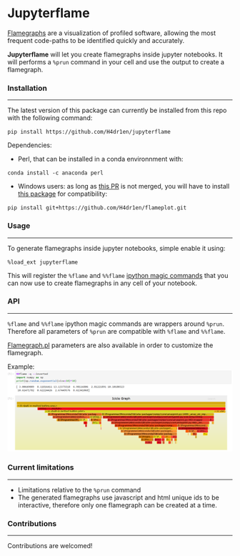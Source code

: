 # Jupyterflame

[Flamegraphs](http://www.brendangregg.com/flamegraphs.html) are a visualization of profiled software, allowing the most frequent code-paths to be identified quickly and accurately.

**Jupyterflame** will let you create flamegraphs inside jupyter notebooks. It will performs a `%prun` command in your cell and use the output to create a flamegraph.

### Installation
------------------
The latest version of this package can currently be installed from this repo with the following command:
```
pip install https://github.com/H4dr1en/jupyterflame
```
Dependencies: 
- Perl, that can be installed in a conda environnment with:

```
conda install -c anaconda perl
```
- Windows users: as long as [this PR](https://github.com/baverman/flameprof/pull/5) is not merged, you will have to install [this package](https://github.com/H4dr1en/flameprof "this package") for compatibility:

```
pip install git+https://github.com/H4dr1en/flameplot.git
```

### Usage
------------
To generate flamegraphs inside jupyter notebooks, simple enable it using:

    %load_ext jupyterflame

This will register the `%flame` and  `%%flame` [ ipython magic commands](https://ipython.readthedocs.io/en/stable/interactive/magics.html) that you can now use to create flamegraphs in any cell of your notebook.

### API
---------
`%flame` and  `%%flame` ipython magic commands are wrappers around `%prun`. Therefore all parameters of `%prun` are compatible with `%flame` and  `%%flame`.

[Flamegraph.pl](https://github.com/brendangregg/FlameGraph#options) parameters are also available in order to customize the flamegraph.

Example:
![demo](./imgs/demo.png "demo")

### Current limitations
---------------------------
- Limitations relative to the `%prun` command
- The generated flamegraphs use javascript and html unique ids to be interactive, therefore only one flamegraph can be created at a time.

### Contributions
---------------------
Contributions are welcomed!